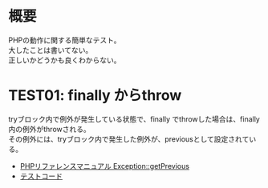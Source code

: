 # 概要
PHPの動作に関する簡単なテスト。  
大したことは書いてない。  
正しいかどうかも良くわからない。  

# <a name="TEST01">TEST01: finally からthrow
tryブロック内で例外が発生している状態で、finally でthrowした場合は、finally 内の例外がthrowされる。  
その例外には、tryブロック内で発生した例外が、previousとして設定されている。  

+ [PHPリファレンスマニュアル Exception::getPrevious](http://php.net/manual/ja/exception.getprevious.php)
+ [テストコード](test01.php)


